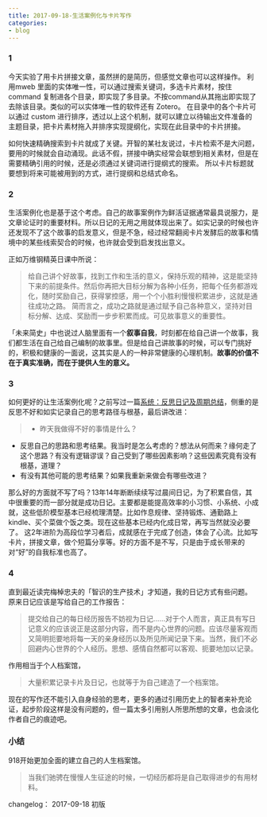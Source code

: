 ```yaml
---
title: 2017-09-18-生活案例化与卡片写作
categories: 
- blog
---
```


### 1
今天实验了用卡片拼接文章，虽然拼的是简历，但感觉文章也可以这样操作。
利用mweb 里面的实体唯一性，可以通过搜索关键词，多选卡片素材，按住 command 复制进各个目录，即实现了多目录。不按command从其拖出即实现了去除该目录。类似的可以实体唯一性的软件还有 Zotero。
在目录中的各个卡片可以通过 custom 进行排序，透过以上这个机制，就可以建立以待输出文件准备的主题目录，把卡片素材拖入并排序实现提纲化，实现在此目录中的卡片拼接。

如何快速精确搜索到卡片就成了关键。开智的某社友说过，卡片检索不是大问题，要用的时候就会自动涌现。此话不假，拼接中确实经常会联想到相关素材，但是在需要精确引用的时候，还是必须通过关键词进行提纲式的搜索。
所以卡片标题就要想到将来可能被用到的方式，进行提纲和总结式命名。

### 2
生活案例化也是基于这个考虑。自己的故事案例作为鲜活证据通常最具说服力，是文章论证时的重要材料。所以日记的无用之用就体现出来了。如实记录的时候也许还发现不了这个故事的启发意义，但是不急，经过经常翻阅卡片发酵后的故事和情境中的某些线索契合的时候，也许就会受到启发找出意义。

正如万维钢精英日课中所说：
> 给自己讲个好故事，找到工作和生活的意义，保持乐观的精神，这是能坚持下来的前提条件。然后你再把大目标分解为各种小任务，把每个任务都游戏化，随时奖励自己，获得掌控感，用一个个小胜利慢慢积累进步，这就是通往成功之路。
简而言之，成功之路就是通过赋予自己各种意义，坚持对目标分解、达成、奖励而一步步积累而成。可见故事意义的重要性。

「未来简史」中也说过人脑里面有一个**叙事自我**，时刻都在给自己讲一个故事，我们都生活在自己给自己编制的故事里。但是给自己讲故事的时候，可以专门挑好的，积极和健康的一面说，这其实是人的一种非常健康的心理机制。**故事的价值不在于真实准确，而在于提供人生的意义。**

### 3
如何更好的让生活案例化呢？之前写过一篇[系统：反思日记及周期总结](https://bigv027.github.io/SummarySys.html)，侧重的是反思不好和如实记录自己的思考路径与根基，最后讲改进：
> - 昨天我做得不好的事情是什么？
- 反思自己的思路和思考结果。我当时是怎么考虑的？想法从何而来？缘何走了这个思路？有没有逻辑谬误？自己受到了哪些因素影响？这些因素究竟有没有根基，道理？
- 有没有其他可能的思考结果？如果我重新来做会有哪些改进？

那么好的方面就不写了吗？13年14年断断续续写过晨间日记，为了积累自信，其中很重要的而一部分就是成功日记。主要都是能提高效率的小习惯、小系统、小成就，这些低阶模型基本已经梳理清楚。比如作息规律、坚持锻炼、通勤路上kindle、买个菜做个饭之类。现在这些基本已经内化成日常，再写当然就没必要了。
这2年进阶为高段位学习者后，成就感在于完成了创造，体会了心流。比如写卡片，拼接文章，做个短篇分享等。好的方面不是不写，只是由于成长带来的对“好”的自我标准也高了。

### 4
直到最近读完梅棹忠夫的「智识的生产技术」才知道，我的日记方式有些问题。
原来日记应该是写给自己的工作报告：
> 提交给自己的每日经历报告不妨视为日记……对于个人而言，真正具有写日记意义的应该说正是这部分内容，而不是内心世界的问题。应该尽量客观而又简明扼要地将每一天的亲身经历以及所见所闻记录下来。当然，我们不必回避内心世界的个人经历。思想、感情自然都可以客观、扼要地加以记录。

作用相当于个人档案馆，
> 大量积累记录卡片及日记，也就等于为自己建造了一个档案馆。

现在的写作还不能引入自身经验的思考，更多的通过引用历史上的智者来补充论证，起步阶段这样是没有问题的，但一篇太多引用别人所思所想的文章，也会淡化作者自己的痕迹吧。

### 小结
 918开始更加全面的建立自己的人生档案馆。
 > 当我们驰骋在慢慢人生征途的时候，一切经历都将是自己取得进步的有用材料。
 
 changelog：
 2017-09-18 初版

